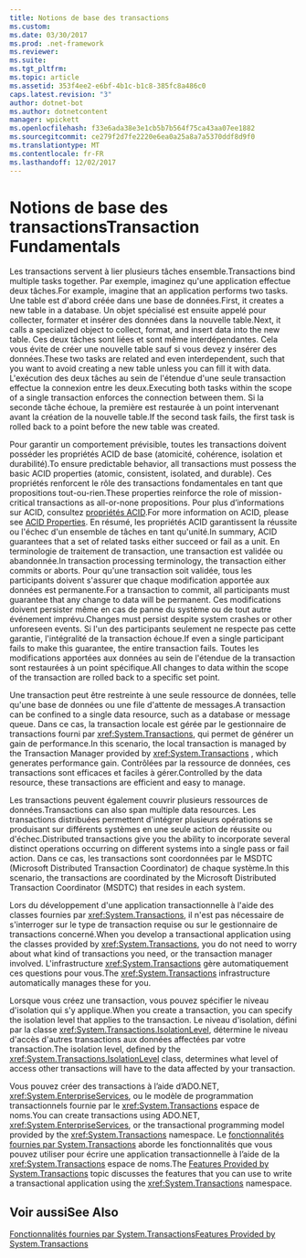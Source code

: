 ```yaml
---
title: Notions de base des transactions
ms.custom: 
ms.date: 03/30/2017
ms.prod: .net-framework
ms.reviewer: 
ms.suite: 
ms.tgt_pltfrm: 
ms.topic: article
ms.assetid: 353f4ee2-e6bf-4b1c-b1c8-385fc8a486c0
caps.latest.revision: "3"
author: dotnet-bot
ms.author: dotnetcontent
manager: wpickett
ms.openlocfilehash: f33e6ada38e3e1cb5b7b564f75ca43aa07ee1882
ms.sourcegitcommit: ce279f2d7fe2220e6ea0a25a8a7a5370ddf8d9f0
ms.translationtype: MT
ms.contentlocale: fr-FR
ms.lasthandoff: 12/02/2017
---
```

# <a name="transaction-fundamentals"></a><span data-ttu-id="2d007-102">Notions de base des transactions</span><span class="sxs-lookup"><span data-stu-id="2d007-102">Transaction Fundamentals</span></span>
<span data-ttu-id="2d007-103">Les transactions servent à lier plusieurs tâches ensemble.</span><span class="sxs-lookup"><span data-stu-id="2d007-103">Transactions bind multiple tasks together.</span></span> <span data-ttu-id="2d007-104">Par exemple, imaginez qu'une application effectue deux tâches.</span><span class="sxs-lookup"><span data-stu-id="2d007-104">For example, imagine that an application performs two tasks.</span></span> <span data-ttu-id="2d007-105">Une table est d'abord créée dans une base de données.</span><span class="sxs-lookup"><span data-stu-id="2d007-105">First, it creates a new table in a database.</span></span> <span data-ttu-id="2d007-106">Un objet spécialisé est ensuite appelé pour collecter, formater et insérer des données dans la nouvelle table.</span><span class="sxs-lookup"><span data-stu-id="2d007-106">Next, it calls a specialized object to collect, format, and insert data into the new table.</span></span> <span data-ttu-id="2d007-107">Ces deux tâches sont liées et sont même interdépendantes. Cela vous évite de créer une nouvelle table sauf si vous devez y insérer des données.</span><span class="sxs-lookup"><span data-stu-id="2d007-107">These two tasks are related and even interdependent, such that you want to avoid creating a new table unless you can fill it with data.</span></span> <span data-ttu-id="2d007-108">L'exécution des deux tâches au sein de l'étendue d'une seule transaction effectue la connexion entre les deux.</span><span class="sxs-lookup"><span data-stu-id="2d007-108">Executing both tasks within the scope of a single transaction enforces the connection between them.</span></span> <span data-ttu-id="2d007-109">Si la seconde tâche échoue, la première est restaurée à un point intervenant avant la création de la nouvelle table.</span><span class="sxs-lookup"><span data-stu-id="2d007-109">If the second task fails, the first task is rolled back to a point before the new table was created.</span></span>  
  
 <span data-ttu-id="2d007-110">Pour garantir un comportement prévisible, toutes les transactions doivent posséder les propriétés ACID de base (atomicité, cohérence, isolation et durabilité).</span><span class="sxs-lookup"><span data-stu-id="2d007-110">To ensure predictable behavior, all transactions must possess the basic ACID properties (atomic, consistent, isolated, and durable).</span></span> <span data-ttu-id="2d007-111">Ces propriétés renforcent le rôle des transactions fondamentales en tant que propositions tout-ou-rien.</span><span class="sxs-lookup"><span data-stu-id="2d007-111">These properties reinforce the role of mission-critical transactions as all-or-none propositions.</span></span> <span data-ttu-id="2d007-112">Pour plus d’informations sur ACID, consultez [propriétés ACID](http://go.microsoft.com/fwlink/?LinkId=98791).</span><span class="sxs-lookup"><span data-stu-id="2d007-112">For more information on ACID, please see [ACID Properties](http://go.microsoft.com/fwlink/?LinkId=98791).</span></span> <span data-ttu-id="2d007-113">En résumé, les propriétés ACID garantissent la réussite ou l'échec d'un ensemble de tâches en tant qu'unité.</span><span class="sxs-lookup"><span data-stu-id="2d007-113">In summary, ACID guarantees that a set of related tasks either succeed or fail as a unit.</span></span> <span data-ttu-id="2d007-114">En terminologie de traitement de transaction, une transaction est validée ou abandonnée.</span><span class="sxs-lookup"><span data-stu-id="2d007-114">In transaction processing terminology, the transaction either commits or aborts.</span></span> <span data-ttu-id="2d007-115">Pour qu'une transaction soit validée, tous les participants doivent s'assurer que chaque modification apportée aux données est permanente.</span><span class="sxs-lookup"><span data-stu-id="2d007-115">For a transaction to commit, all participants must guarantee that any change to data will be permanent.</span></span> <span data-ttu-id="2d007-116">Ces modifications doivent persister même en cas de panne du système ou de tout autre événement imprévu.</span><span class="sxs-lookup"><span data-stu-id="2d007-116">Changes must persist despite system crashes or other unforeseen events.</span></span> <span data-ttu-id="2d007-117">Si l'un des participants seulement ne respecte pas cette garantie, l'intégralité de la transaction échoue.</span><span class="sxs-lookup"><span data-stu-id="2d007-117">If even a single participant fails to make this guarantee, the entire transaction fails.</span></span> <span data-ttu-id="2d007-118">Toutes les modifications apportées aux données au sein de l'étendue de la transaction sont restaurées à un point spécifique.</span><span class="sxs-lookup"><span data-stu-id="2d007-118">All changes to data within the scope of the transaction are rolled back to a specific set point.</span></span>  
  
 <span data-ttu-id="2d007-119">Une transaction peut être restreinte à une seule ressource de données, telle qu'une base de données ou une file d'attente de messages.</span><span class="sxs-lookup"><span data-stu-id="2d007-119">A transaction can be confined to a single data resource, such as a database or message queue.</span></span> <span data-ttu-id="2d007-120">Dans ce cas, la transaction locale est gérée par le gestionnaire de transactions fourni par <xref:System.Transactions>, qui permet de générer un gain de performance.</span><span class="sxs-lookup"><span data-stu-id="2d007-120">In this scenario, the local transaction is managed by the Transaction Manager provided by <xref:System.Transactions> , which generates performance gain.</span></span> <span data-ttu-id="2d007-121">Contrôlées par la ressource de données, ces transactions sont efficaces et faciles à gérer.</span><span class="sxs-lookup"><span data-stu-id="2d007-121">Controlled by the data resource, these transactions are efficient and easy to manage.</span></span>  
  
 <span data-ttu-id="2d007-122">Les transactions peuvent également couvrir plusieurs ressources de données.</span><span class="sxs-lookup"><span data-stu-id="2d007-122">Transactions can also span multiple data resources.</span></span> <span data-ttu-id="2d007-123">Les transactions distribuées permettent d'intégrer plusieurs opérations se produisant sur différents systèmes en une seule action de réussite ou d'échec.</span><span class="sxs-lookup"><span data-stu-id="2d007-123">Distributed transactions give you the ability to incorporate several distinct operations occurring on different systems into a single pass or fail action.</span></span> <span data-ttu-id="2d007-124">Dans ce cas, les transactions sont coordonnées par le MSDTC (Microsoft Distributed Transaction Coordinator) de chaque système.</span><span class="sxs-lookup"><span data-stu-id="2d007-124">In this scenario, the transactions are coordinated by the Microsoft Distributed Transaction Coordinator (MSDTC) that resides in each system.</span></span>  
  
 <span data-ttu-id="2d007-125">Lors du développement d'une application transactionnelle à l'aide des classes fournies par <xref:System.Transactions>, il n'est pas nécessaire de s'interroger sur le type de transaction requise ou sur le gestionnaire de transactions concerné.</span><span class="sxs-lookup"><span data-stu-id="2d007-125">When you develop a transactional application using the classes provided by <xref:System.Transactions>, you do not need to worry about what kind of transactions you need, or the transaction manager involved.</span></span> <span data-ttu-id="2d007-126">L'infrastructure <xref:System.Transactions> gère automatiquement ces questions pour vous.</span><span class="sxs-lookup"><span data-stu-id="2d007-126">The <xref:System.Transactions> infrastructure automatically manages these for you.</span></span>  
  
 <span data-ttu-id="2d007-127">Lorsque vous créez une transaction, vous pouvez spécifier le niveau d'isolation qui s'y applique.</span><span class="sxs-lookup"><span data-stu-id="2d007-127">When you create a transaction, you can specify the isolation level that applies to the transaction.</span></span> <span data-ttu-id="2d007-128">Le niveau d'isolation, défini par la classe <xref:System.Transactions.IsolationLevel>, détermine le niveau d'accès d'autres transactions aux données affectées par votre transaction.</span><span class="sxs-lookup"><span data-stu-id="2d007-128">The isolation level, defined by the <xref:System.Transactions.IsolationLevel> class, determines what level of access other transactions will have to the data affected by your transaction.</span></span>  
  
 <span data-ttu-id="2d007-129">Vous pouvez créer des transactions à l’aide d’ADO.NET, <xref:System.EnterpriseServices>, ou le modèle de programmation transactionnels fournie par le <xref:System.Transactions> espace de noms.</span><span class="sxs-lookup"><span data-stu-id="2d007-129">You can create transactions using ADO.NET, <xref:System.EnterpriseServices>, or the transactional programming model provided by the <xref:System.Transactions> namespace.</span></span> <span data-ttu-id="2d007-130">Le [fonctionnalités fournies par System.Transactions](../../../../docs/framework/data/transactions/features-provided-by-system-transactions.md) aborde les fonctionnalités que vous pouvez utiliser pour écrire une application transactionnelle à l’aide de la <xref:System.Transactions> espace de noms.</span><span class="sxs-lookup"><span data-stu-id="2d007-130">The [Features Provided by System.Transactions](../../../../docs/framework/data/transactions/features-provided-by-system-transactions.md) topic discusses the features that you can use to write a transactional application using the <xref:System.Transactions> namespace.</span></span>  
  
## <a name="see-also"></a><span data-ttu-id="2d007-131">Voir aussi</span><span class="sxs-lookup"><span data-stu-id="2d007-131">See Also</span></span>  
 [<span data-ttu-id="2d007-132">Fonctionnalités fournies par System.Transactions</span><span class="sxs-lookup"><span data-stu-id="2d007-132">Features Provided by System.Transactions</span></span>](../../../../docs/framework/data/transactions/features-provided-by-system-transactions.md)
